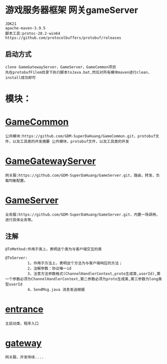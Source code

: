 # 游戏服务器框架 网关gameServer
    JDK21
    apache-maven-3.9.5
    脚本工具:protoc-28.2-win64  https://github.com/protocolbuffers/protobuf/releases

## 启动方式 
    clone GameGatewayServer，GameServer，GameCommon项目
    先在protobufFilem目录下执行脚本toJava.bat,然后对所有模块maven进行clean，install成功即可

# 模块：
# [GameCommon](GameCommon)
    公共模块:https://github.com/GDM-SuperDaHuang/GameCommon.git，protobuf文件，以及工具类的开发摘要 公共模块，protobuf文件，以及工具类的开发
# [GameGatewayServer](GameGatewayServer)
	网关服:https://github.com/GDM-SuperDaHuang/GameServer.git，路由，转发，负载均衡配置。
# [GameServer](GameServer)
	业务服:https://github.com/GDM-SuperDaHuang/GameServer.git，内置一场调用，进行具体业务等。
	
## 注解 
    @ToMethod:作用于类上，表明这个类为与客户端交互的类
    
    @ToServer:
              1，作用于方法上，表明这个方法为与客户端响应的方法；
              2，注解参数：协议唯一id
              3，注意方法参数格式(ChannelHandlerContext,proto生成类,userId),第一个参数必须为ChannelHandlerContext,第二参数必须为proto生成类,第三参数为long类型userId
              4，SendMsg.java 消息发送根据

# [entrance](entrance)
    主启动类，程序入口
# [gateway](gateway)
    网关服，开发待续....

